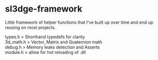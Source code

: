 # sl3dge-framework

Little framework of helper functions that I've built up over time and end up reusing on most projects.

types.h > Shorthand typedefs for clarity  
3d_math.h > Vector, Matrix and Quaternion math  
debug.h > Memory leaks detection and Asserts  
module.h > allow for hot reloading of .dll  
